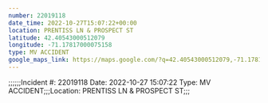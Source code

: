 ```yaml
---
number: 22019118
date_time: 2022-10-27T15:07:22+00:00
location: PRENTISS LN & PROSPECT ST
latitude: 42.40543000512079
longitude: -71.17817000075158
type: MV ACCIDENT
google_maps_link: https://maps.google.com/?q=42.40543000512079,-71.17817000075158
---
```


;;;;;;Incident #: 22019118  Date: 2022-10-27 15:07:22   Type: MV ACCIDENT;;;Location: PRENTISS LN & PROSPECT ST;;;
